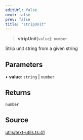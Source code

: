 ```yaml
---
editUrl: false
next: false
prev: false
title: "stripUnit"
---
```


> **stripUnit**(`value`): `number`

Strip unit string from a given string

## Parameters

• **value**: `string` \| `number`

## Returns

`number`

## Source

[utils/text-utils.ts:41](https://github.com/dakhetov/dgmjs/blob/main/packages/core/src/utils/text-utils.ts#L41)
